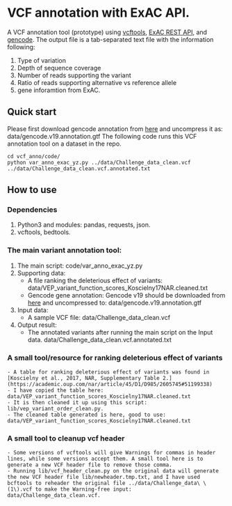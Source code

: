 # VCF annotation with ExAC API. 

A VCF annotation tool (prototype) using [vcftools](https://vcftools.github.io/index.html), [ExAC REST API](http://exac.hms.harvard.edu/), and [gencode](https://www.gencodegenes.org/releases/19.html). 
The output file is a tab-separated text file with the information following: 
1. Type of variation 
2. Depth of sequence coverage 
3. Number of reads supporting the variant 
4. Ratio of reads supporting alternative vs reference allele 
5. gene inforamtion from ExAC.

## Quick start
Please first download gencode annotation from [here](https://www.gencodegenes.org/releases/19.html) and uncompress it as: data/gencode.v19.annotation.gtf
The following code runs this VCF annotation tool on a dataset in the repo.

    cd vcf_anno/code/    
	python var_anno_exac_yz.py ../data/Challenge_data_clean.vcf ../data/Challenge_data_clean.vcf.annotated.txt

## How to use

### Dependencies

1. Python3 and modules: pandas, requests, json.
2. vcftools, bedtools.

### The main variant annotation tool:
1. The main script: code/var_anno_exac_yz.py
2. Supporting data: 
	- A file ranking the deleterious effect of variants: 
		data/VEP_variant_function_scores_Koscielny17NAR.cleaned.txt
	- Gencode gene annotation: 
        Gencode v19 should be downloaded from [here](https://www.gencodegenes.org/releases/19.html) and uncompressed to:
		data/gencode.v19.annotation.gtf
3. Input data: 
	- A sample VCF file: 
		data/Challenge_data_clean.vcf
4. Output result:
	- The annotated variants after running the main script on the Input data.
		data/Challenge_data_clean.vcf.annotated.txt

### A small tool/resource for ranking deleterious effect of variants
	- A table for ranking deleterious effect of variants was found in [Koscielny et al., 2017, NAR, Supplementary Table 2.] (https://academic.oup.com/nar/article/45/D1/D985/2605745#51199338)
	- I have copied the table here: data/VEP_variant_function_scores_Koscielny17NAR.cleaned.txt 
	- It is then cleaned it up using this script: lib/vep_variant_order_clean.py.
	- The cleaned table generated is here, good to use: data/VEP_variant_function_scores_Koscielny17NAR.cleaned.txt 

### A small tool to cleanup vcf header 
	- Some versions of vcftools will give Warnings for commas in header lines, while some versions accept them. A small tool here is to generate a new VCF header file to remove those comma.
	- Running lib/vcf_header_clean.py on the original data will generate the new VCF header file lib/newheader.tmp.txt, and I have used bcftools to reheader the original file ../data/Challenge_data\ \(1\).vcf to make the Warning-free input: data/Challenge_data_clean.vcf.

 
